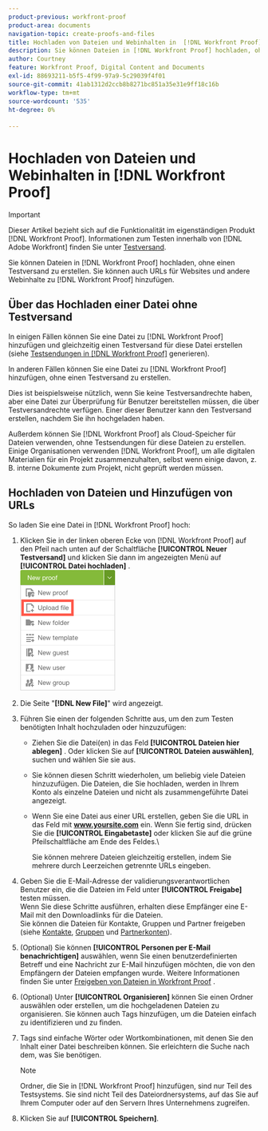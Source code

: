 ```yaml
---
product-previous: workfront-proof
product-area: documents
navigation-topic: create-proofs-and-files
title: Hochladen von Dateien und Webinhalten in  [!DNL Workfront Proof]
description: Sie können Dateien in [!DNL Workfront Proof] hochladen, ohne einen Testversand zu erstellen. Sie können auch URLs für Websites und andere Webinhalte zu [!DNL Workfront Proof] hinzufügen.
author: Courtney
feature: Workfront Proof, Digital Content and Documents
exl-id: 88693211-b5f5-4f99-97a9-5c29039f4f01
source-git-commit: 41ab1312d2ccb8b8271bc851a35e31e9ff18c16b
workflow-type: tm+mt
source-wordcount: '535'
ht-degree: 0%

---
```


# Hochladen von Dateien und Webinhalten in [!DNL Workfront Proof]

>[!IMPORTANT]
>
>Dieser Artikel bezieht sich auf die Funktionalität im eigenständigen Produkt [!DNL Workfront Proof]. Informationen zum Testen innerhalb von [!DNL Adobe Workfront] finden Sie unter [Testversand](../../../review-and-approve-work/proofing/proofing.md).

Sie können Dateien in [!DNL Workfront Proof] hochladen, ohne einen Testversand zu erstellen. Sie können auch URLs für Websites und andere Webinhalte zu [!DNL Workfront Proof] hinzufügen.

## Über das Hochladen einer Datei ohne Testversand

In einigen Fällen können Sie eine Datei zu [!DNL Workfront Proof] hinzufügen und gleichzeitig einen Testversand für diese Datei erstellen (siehe [Testsendungen in  [!DNL Workfront Proof]](../../../workfront-proof/wp-work-proofsfiles/create-proofs-and-files/generate-proofs.md) generieren).

In anderen Fällen können Sie eine Datei zu [!DNL Workfront Proof] hinzufügen, ohne einen Testversand zu erstellen.

Dies ist beispielsweise nützlich, wenn Sie keine Testversandrechte haben, aber eine Datei zur Überprüfung für Benutzer bereitstellen müssen, die über Testversandrechte verfügen. Einer dieser Benutzer kann den Testversand erstellen, nachdem Sie ihn hochgeladen haben.

Außerdem können Sie [!DNL Workfront Proof] als Cloud-Speicher für Dateien verwenden, ohne Testsendungen für diese Dateien zu erstellen. Einige Organisationen verwenden [!DNL Workfront Proof], um alle digitalen Materialien für ein Projekt zusammenzuhalten, selbst wenn einige davon, z. B. interne Dokumente zum Projekt, nicht geprüft werden müssen.

## Hochladen von Dateien und Hinzufügen von URLs

So laden Sie eine Datei in [!DNL Workfront Proof] hoch:

1. Klicken Sie in der linken oberen Ecke von [!DNL Workfront Proof] auf den Pfeil nach unten auf der Schaltfläche **[!UICONTROL Neuer Testversand]** und klicken Sie dann im angezeigten Menü auf **[!UICONTROL Datei hochladen]** .\
   ![](assets/new-proof-button-menu.png)

1. Die Seite &quot;**[!DNL New File]**&quot; wird angezeigt.
1. Führen Sie einen der folgenden Schritte aus, um den zum Testen benötigten Inhalt hochzuladen oder hinzuzufügen:

   * Ziehen Sie die Datei(en) in das Feld **[!UICONTROL Dateien hier ablegen]** . Oder klicken Sie auf **[!UICONTROL Dateien auswählen]**, suchen und wählen Sie sie aus.

   * Sie können diesen Schritt wiederholen, um beliebig viele Dateien hinzuzufügen. Die Dateien, die Sie hochladen, werden in Ihrem Konto als einzelne Dateien und nicht als zusammengeführte Datei angezeigt.

   * Wenn Sie eine Datei aus einer URL erstellen, geben Sie die URL in das Feld mit **www.yoursite.com** ein. Wenn Sie fertig sind, drücken Sie die **[!UICONTROL Eingabetaste]** oder klicken Sie auf die grüne Pfeilschaltfläche am Ende des Feldes.\

     Sie können mehrere Dateien gleichzeitig erstellen, indem Sie mehrere durch Leerzeichen getrennte URLs eingeben.

1. Geben Sie die E-Mail-Adresse der validierungsverantwortlichen Benutzer ein, die die Dateien im Feld unter **[!UICONTROL Freigabe]** testen müssen.\
   Wenn Sie diese Schritte ausführen, erhalten diese Empfänger eine E-Mail mit den Downloadlinks für die Dateien.\
   Sie können die Dateien für Kontakte, Gruppen und Partner freigeben (siehe [Kontakte](https://support.workfront.com/hc/en-us/sections/115000920808-Contacts), [Gruppen](https://support.workfront.com/hc/en-us/sections/115000920828-Groups) und [Partnerkonten](https://support.workfront.com/hc/en-us/sections/115000912107-Partner-accounts)).

1. (Optional) Sie können **[!UICONTROL Personen per E-Mail benachrichtigen]** auswählen, wenn Sie einen benutzerdefinierten Betreff und eine Nachricht zur E-Mail hinzufügen möchten, die von den Empfängern der Dateien empfangen wurde. Weitere Informationen finden Sie unter [Freigeben von Dateien in Workfront Proof](../../../workfront-proof/wp-work-proofsfiles/share-proofs-and-files/share-files.md) .

1. (Optional) Unter **[!UICONTROL Organisieren]** können Sie einen Ordner auswählen oder erstellen, um die hochgeladenen Dateien zu organisieren. Sie können auch Tags hinzufügen, um die Dateien einfach zu identifizieren und zu finden.
1. Tags sind einfache Wörter oder Wortkombinationen, mit denen Sie den Inhalt einer Datei beschreiben können. Sie erleichtern die Suche nach dem, was Sie benötigen.

   >[!NOTE]
   >
   > Ordner, die Sie in [!DNL Workfront Proof] hinzufügen, sind nur Teil des Testsystems. Sie sind nicht Teil des Dateiordnersystems, auf das Sie auf Ihrem Computer oder auf den Servern Ihres Unternehmens zugreifen.

1. Klicken Sie auf **[!UICONTROL Speichern]**.

